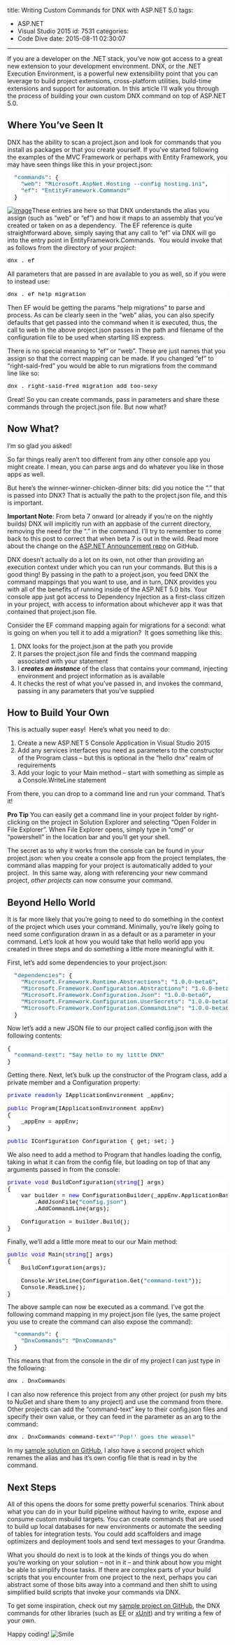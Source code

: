 title: Writing Custom Commands for DNX with ASP.NET 5.0
tags:
  - ASP.NET
  - Visual Studio 2015
id: 7531
categories:
  - Code Dive
date: 2015-08-11 02:30:07
---

If you are a developer on the .NET stack, you’ve now got access to a great new extension to your development environment. DNX, or the .NET Execution Environment, is a powerful new extensibility point that you can leverage to build project extensions, cross-platform utilities, build-time extensions and support for automation. In this article I’ll walk you through the process of building your own custom DNX command on top of ASP.NET 5.0.

## Where You’ve Seen It

DNX has the ability to scan a project.json and look for commands that you install as packages or that you create yourself. If you’ve started following the examples of the MVC Framework or perhaps with Entity Framework, you may have seen things like this in your project.json:
<pre class="csharpcode">  <span class="str">"commands"</span>: {
    <span class="str">"web"</span>: <span class="str">"Microsoft.AspNet.Hosting --config hosting.ini"</span>,
    <span class="str">"ef"</span>: <span class="str">"EntityFramework.Commands"</span>
  }</pre><style type="text/css">.csharpcode, .csharpcode pre
{
	font-size: small;
	color: black;
	font-family: consolas, "Courier New", courier, monospace;
	background-color: #ffffff;
	/*white-space: pre;*/
}
.csharpcode pre { margin: 0em; }
.csharpcode .rem { color: #008000; }
.csharpcode .kwrd { color: #0000ff; }
.csharpcode .str { color: #006080; }
.csharpcode .op { color: #0000c0; }
.csharpcode .preproc { color: #cc6633; }
.csharpcode .asp { background-color: #ffff00; }
.csharpcode .html { color: #800000; }
.csharpcode .attr { color: #ff0000; }
.csharpcode .alt 
{
	background-color: #f4f4f4;
	width: 100%;
	margin: 0em;
}
.csharpcode .lnum { color: #606060; }
</style>

[![image](http://jameschambers.com/wp-content/uploads/2015/08/image_thumb2.png "image")](http://jameschambers.com/wp-content/uploads/2015/08/image5.png)These entries are here so that DNX understands the alias you assign (such as “web” or “ef”) and how it maps to an assembly that you’ve created or taken on as a dependency.&nbsp; The EF reference is quite straightforward above, simply saying that any call to “ef” via DNX will go into the entry point in EntityFramework.Commands.&nbsp; You would invoke that as follows from the directory of your _project_:
<pre class="csharpcode">dnx . ef </pre><style type="text/css">.csharpcode, .csharpcode pre
{
	font-size: small;
	color: black;
	font-family: consolas, "Courier New", courier, monospace;
	background-color: #ffffff;
	/*white-space: pre;*/
}
.csharpcode pre { margin: 0em; }
.csharpcode .rem { color: #008000; }
.csharpcode .kwrd { color: #0000ff; }
.csharpcode .str { color: #006080; }
.csharpcode .op { color: #0000c0; }
.csharpcode .preproc { color: #cc6633; }
.csharpcode .asp { background-color: #ffff00; }
.csharpcode .html { color: #800000; }
.csharpcode .attr { color: #ff0000; }
.csharpcode .alt 
{
	background-color: #f4f4f4;
	width: 100%;
	margin: 0em;
}
.csharpcode .lnum { color: #606060; }
</style>

All parameters that are passed in are available to you as well, so if you were to instead use:
<pre class="csharpcode">dnx . ef help migration</pre><style type="text/css">.csharpcode, .csharpcode pre
{
	font-size: small;
	color: black;
	font-family: consolas, "Courier New", courier, monospace;
	background-color: #ffffff;
	/*white-space: pre;*/
}
.csharpcode pre { margin: 0em; }
.csharpcode .rem { color: #008000; }
.csharpcode .kwrd { color: #0000ff; }
.csharpcode .str { color: #006080; }
.csharpcode .op { color: #0000c0; }
.csharpcode .preproc { color: #cc6633; }
.csharpcode .asp { background-color: #ffff00; }
.csharpcode .html { color: #800000; }
.csharpcode .attr { color: #ff0000; }
.csharpcode .alt 
{
	background-color: #f4f4f4;
	width: 100%;
	margin: 0em;
}
.csharpcode .lnum { color: #606060; }
</style>

Then EF would be getting the params “help migrations” to parse and process. As can be clearly seen in the “web” alias, you can also specify defaults that get passed into the command when it is executed, thus, the call to web in the above project.json passes in the path and filename of the configuration file to be used when starting IIS express. 

There is no special meaning to “ef” or “web”. These are just names that you assign so that the correct mapping can be made. If you changed “ef” to “right-said-fred” you would be able to run migrations from the command line like so:
<pre class="csharpcode">dnx . right-said-fred migration add too-sexy</pre><style type="text/css">.csharpcode, .csharpcode pre
{
	font-size: small;
	color: black;
	font-family: consolas, "Courier New", courier, monospace;
	background-color: #ffffff;
	/*white-space: pre;*/
}
.csharpcode pre { margin: 0em; }
.csharpcode .rem { color: #008000; }
.csharpcode .kwrd { color: #0000ff; }
.csharpcode .str { color: #006080; }
.csharpcode .op { color: #0000c0; }
.csharpcode .preproc { color: #cc6633; }
.csharpcode .asp { background-color: #ffff00; }
.csharpcode .html { color: #800000; }
.csharpcode .attr { color: #ff0000; }
.csharpcode .alt 
{
	background-color: #f4f4f4;
	width: 100%;
	margin: 0em;
}
.csharpcode .lnum { color: #606060; }
</style>

Great! So you can create commands, pass in parameters and share these commands through the project.json file. But now what?

## Now What?

I’m so glad you asked!

So far things really aren’t too different from any other console app you might create. I mean, you can parse args and do whatever you like in those apps as well.

But here’s the winner-winner-chicken-dinner bits: did you notice the “.” that is passed into DNX? That is actually the path to the project.json file, and this is important. 

**Important Note**: From beta 7 onward (or already if you’re on the nightly builds) DNX will implicitly run with an appbase of the current directory, removing the need for the “.” in the command. I’ll try to remember to come back to this post to correct that when beta 7 is out in the wild. Read more about the change on the [ASP.NET Announcement repo](https://github.com/aspnet/Announcements/issues/52) on GitHub.

DNX doesn’t actually do a lot on its own, not other than providing an execution context under which you can run your commands. But this is a good thing! By passing in the path to a project.json, you feed DNX the command mappings that you want to use, and in turn, DNX provides you with all of the benefits of running inside of the ASP.NET 5.0 bits. Your console app just got access to Dependency Injection as a first-class citizen in your project, with access to information about whichever app it was that contained that project.json file.&nbsp; 

Consider the EF command mapping again for migrations for a second: what is going on when you tell it to add a migration?&nbsp; It goes something like this:

1.  DNX looks for the project.json at the path you provide
2.  It parses the project.json file and finds the command mapping associated with your statement
3.  I **_creates an instance_** of the class that contains your command, injecting environment and project information as is available
4.  It checks the rest of what you’ve passed in, and invokes the command, passing in any parameters that you’ve supplied

## How to Build Your Own

This is actually super easy!&nbsp; Here’s what you need to do:

1.  Create a new ASP.NET 5 Console Application in Visual Studio 2015
2.  Add any services interfaces you need as parameters to the constructor of the Program class – but this is optional in the “hello dnx” realm of requirements
3.  Add your logic to your Main method – start with something as simple as a Console.WriteLine statement

From there, you can drop to a command line and run your command. That’s it!

**Pro Tip** You can easily get a command line in your project folder by right-clicking on the project in Solution Explorer and selecting “Open Folder in File Explorer”. When File Explorer opens, simply type in “cmd” or “powershell” in the location bar and you’ll get your shell.

The secret as to why it works from the console can be found in your project.json: when you create a console app from the project templates, the command alias mapping for your project is automatically added to your project.&nbsp; In this same way, along with referencing your new command project, _other projects_ can now consume your command.

## Beyond Hello World

It is far more likely that you’re going to need to do something in the context of the project which uses your command. Minimally, you’re likely going to need some configuration drawn in as a default or as a parameter in your command. Let’s look at how you would take that hello world app you created in three steps and do something a little more meaningful with it.

First, let’s add some dependencies to your project.json:
<pre class="csharpcode">  <span class="str">"dependencies"</span>: {
    <span class="str">"Microsoft.Framework.Runtime.Abstractions"</span>: <span class="str">"1.0.0-beta6"</span>,
    <span class="str">"Microsoft.Framework.Configuration.Abstractions"</span>: <span class="str">"1.0.0-beta6"</span>,
    <span class="str">"Microsoft.Framework.Configuration.Json"</span>: <span class="str">"1.0.0-beta6"</span>,
    <span class="str">"Microsoft.Framework.Configuration.UserSecrets"</span>: <span class="str">"1.0.0-beta6"</span>,
    <span class="str">"Microsoft.Framework.Configuration.CommandLine"</span>: <span class="str">"1.0.0-beta6"</span>
  }</pre><style type="text/css">.csharpcode, .csharpcode pre
{
	font-size: small;
	color: black;
	font-family: consolas, "Courier New", courier, monospace;
	background-color: #ffffff;
	/*white-space: pre;*/
}
.csharpcode pre { margin: 0em; }
.csharpcode .rem { color: #008000; }
.csharpcode .kwrd { color: #0000ff; }
.csharpcode .str { color: #006080; }
.csharpcode .op { color: #0000c0; }
.csharpcode .preproc { color: #cc6633; }
.csharpcode .asp { background-color: #ffff00; }
.csharpcode .html { color: #800000; }
.csharpcode .attr { color: #ff0000; }
.csharpcode .alt 
{
	background-color: #f4f4f4;
	width: 100%;
	margin: 0em;
}
.csharpcode .lnum { color: #606060; }
</style>

Now let’s add a new JSON file to our project called config.json with the following contents:
<pre class="csharpcode">{
  <span class="str">"command-text"</span>: <span class="str">"Say hello to my little DNX"</span>
}</pre><style type="text/css">.csharpcode, .csharpcode pre
{
	font-size: small;
	color: black;
	font-family: consolas, "Courier New", courier, monospace;
	background-color: #ffffff;
	/*white-space: pre;*/
}
.csharpcode pre { margin: 0em; }
.csharpcode .rem { color: #008000; }
.csharpcode .kwrd { color: #0000ff; }
.csharpcode .str { color: #006080; }
.csharpcode .op { color: #0000c0; }
.csharpcode .preproc { color: #cc6633; }
.csharpcode .asp { background-color: #ffff00; }
.csharpcode .html { color: #800000; }
.csharpcode .attr { color: #ff0000; }
.csharpcode .alt 
{
	background-color: #f4f4f4;
	width: 100%;
	margin: 0em;
}
.csharpcode .lnum { color: #606060; }
</style>

Getting there. Next, let’s bulk up the constructor of the Program class, add a private member and a Configuration property:
<pre class="csharpcode"><span class="kwrd">private</span> <span class="kwrd">readonly</span> IApplicationEnvironment _appEnv;

<span class="kwrd">public</span> Program(IApplicationEnvironment appEnv)
{
    _appEnv = appEnv;
}

<span class="kwrd">public</span> IConfiguration Configuration { get; set; }</pre><style type="text/css">.csharpcode, .csharpcode pre
{
	font-size: small;
	color: black;
	font-family: consolas, "Courier New", courier, monospace;
	background-color: #ffffff;
	/*white-space: pre;*/
}
.csharpcode pre { margin: 0em; }
.csharpcode .rem { color: #008000; }
.csharpcode .kwrd { color: #0000ff; }
.csharpcode .str { color: #006080; }
.csharpcode .op { color: #0000c0; }
.csharpcode .preproc { color: #cc6633; }
.csharpcode .asp { background-color: #ffff00; }
.csharpcode .html { color: #800000; }
.csharpcode .attr { color: #ff0000; }
.csharpcode .alt 
{
	background-color: #f4f4f4;
	width: 100%;
	margin: 0em;
}
.csharpcode .lnum { color: #606060; }
</style>

We also need to add a method to Program that handles loading the config, taking in what it can from the config file, but loading on top of that any arguments passed in from the console:
<pre class="csharpcode"><span class="kwrd">private</span> <span class="kwrd">void</span> BuildConfiguration(<span class="kwrd">string</span>[] args)
{
    var builder = <span class="kwrd">new</span> ConfigurationBuilder(_appEnv.ApplicationBasePath)
        .AddJsonFile(<span class="str">"config.json"</span>)
        .AddCommandLine(args);

    Configuration = builder.Build();
}</pre><style type="text/css">.csharpcode, .csharpcode pre
{
	font-size: small;
	color: black;
	font-family: consolas, "Courier New", courier, monospace;
	background-color: #ffffff;
	/*white-space: pre;*/
}
.csharpcode pre { margin: 0em; }
.csharpcode .rem { color: #008000; }
.csharpcode .kwrd { color: #0000ff; }
.csharpcode .str { color: #006080; }
.csharpcode .op { color: #0000c0; }
.csharpcode .preproc { color: #cc6633; }
.csharpcode .asp { background-color: #ffff00; }
.csharpcode .html { color: #800000; }
.csharpcode .attr { color: #ff0000; }
.csharpcode .alt 
{
	background-color: #f4f4f4;
	width: 100%;
	margin: 0em;
}
.csharpcode .lnum { color: #606060; }
</style>

Finally, we’ll add a little more meat to our our Main method:
<pre class="csharpcode"><span class="kwrd">public</span> <span class="kwrd">void</span> Main(<span class="kwrd">string</span>[] args)
{
    BuildConfiguration(args);

    Console.WriteLine(Configuration.Get(<span class="str">"command-text"</span>));
    Console.ReadLine();
}</pre>

<style type="text/css">.csharpcode, .csharpcode pre
{
	font-size: small;
	color: black;
	font-family: consolas, "Courier New", courier, monospace;
	background-color: #ffffff;
	/*white-space: pre;*/
}
.csharpcode pre { margin: 0em; }
.csharpcode .rem { color: #008000; }
.csharpcode .kwrd { color: #0000ff; }
.csharpcode .str { color: #006080; }
.csharpcode .op { color: #0000c0; }
.csharpcode .preproc { color: #cc6633; }
.csharpcode .asp { background-color: #ffff00; }
.csharpcode .html { color: #800000; }
.csharpcode .attr { color: #ff0000; }
.csharpcode .alt 
{
	background-color: #f4f4f4;
	width: 100%;
	margin: 0em;
}
.csharpcode .lnum { color: #606060; }
</style>The above sample can now be executed as a command. I’ve got the following command mapping in my project.json file (yes, the same project you use to create the command can also expose the command):
<pre class="csharpcode">  <span class="str">"commands"</span>: {
    <span class="str">"DnxCommands"</span>: <span class="str">"DnxCommands"</span>
  }</pre><style type="text/css">.csharpcode, .csharpcode pre
{
	font-size: small;
	color: black;
	font-family: consolas, "Courier New", courier, monospace;
	background-color: #ffffff;
	/*white-space: pre;*/
}
.csharpcode pre { margin: 0em; }
.csharpcode .rem { color: #008000; }
.csharpcode .kwrd { color: #0000ff; }
.csharpcode .str { color: #006080; }
.csharpcode .op { color: #0000c0; }
.csharpcode .preproc { color: #cc6633; }
.csharpcode .asp { background-color: #ffff00; }
.csharpcode .html { color: #800000; }
.csharpcode .attr { color: #ff0000; }
.csharpcode .alt 
{
	background-color: #f4f4f4;
	width: 100%;
	margin: 0em;
}
.csharpcode .lnum { color: #606060; }
</style>

This means that from the console in the dir of my project I can just type in the following: 
<pre class="csharpcode">dnx . DnxCommands</pre><style type="text/css">.csharpcode, .csharpcode pre
{
	font-size: small;
	color: black;
	font-family: consolas, "Courier New", courier, monospace;
	background-color: #ffffff;
	/*white-space: pre;*/
}
.csharpcode pre { margin: 0em; }
.csharpcode .rem { color: #008000; }
.csharpcode .kwrd { color: #0000ff; }
.csharpcode .str { color: #006080; }
.csharpcode .op { color: #0000c0; }
.csharpcode .preproc { color: #cc6633; }
.csharpcode .asp { background-color: #ffff00; }
.csharpcode .html { color: #800000; }
.csharpcode .attr { color: #ff0000; }
.csharpcode .alt 
{
	background-color: #f4f4f4;
	width: 100%;
	margin: 0em;
}
.csharpcode .lnum { color: #606060; }
</style>

I can also now reference this project from any other project (or push my bits to NuGet and share them to any project) and use the command from there. Other projects can add the “command-text” key to their config.json files and specify their own value, or they can feed in the parameter as an arg to the command:
<pre class="csharpcode">dnx . DnxCommands command-text=<span class="str">"'Pop!' goes the weasel"</span></pre><style type="text/css">.csharpcode, .csharpcode pre
{
	font-size: small;
	color: black;
	font-family: consolas, "Courier New", courier, monospace;
	background-color: #ffffff;
	/*white-space: pre;*/
}
.csharpcode pre { margin: 0em; }
.csharpcode .rem { color: #008000; }
.csharpcode .kwrd { color: #0000ff; }
.csharpcode .str { color: #006080; }
.csharpcode .op { color: #0000c0; }
.csharpcode .preproc { color: #cc6633; }
.csharpcode .asp { background-color: #ffff00; }
.csharpcode .html { color: #800000; }
.csharpcode .attr { color: #ff0000; }
.csharpcode .alt 
{
	background-color: #f4f4f4;
	width: 100%;
	margin: 0em;
}
.csharpcode .lnum { color: #606060; }
</style>

In my [sample solution on GitHub](https://github.com/MisterJames/DnxCommands/), I also have a second project which renames the alias and has it’s own config file that is read in by the command.

## Next Steps

All of this opens the doors for some pretty powerful scenarios. Think about what you can do in your build pipeline without having to write, expose and consume custom msbuild targets. You can create commands that are used to build up local databases for new environments or automate the seeding of tables for integration tests. You could add scaffolders and image optimizers and deployment tools and send text messages to your Grandma. 

What you should do next is to look at the kinds of things you do when you’re working on your solution – not in it – and think about how you might be able to simplify those tasks. If there are complex parts of your build scripts that you encounter from one project to the next, perhaps you can abstract some of those bits away into a command and then shift to using simplified build scripts that invoke your commands via DNX.

To get some inspiration, check out my [sample project on GitHub](https://github.com/MisterJames/DnxCommands/), the DNX commands for other libraries (such as [EF](https://github.com/aspnet/EntityFramework/tree/dev/src/EntityFramework.Commands) or [xUnit](https://github.com/xunit/dnx.xunit/)) and try writing a few of your own.

Happy coding! ![Smile](http://jameschambers.com/wp-content/uploads/2015/08/wlEmoticon-smile1.png)